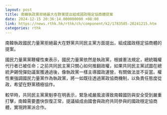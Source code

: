 ```yaml
---
layout: post
title: 南韓執政黨拒絕最大在野黨提出組成國政穩定協商體提案
date: 2024-12-15 20:36:14.000000000 +08:00
link: https://news.rthk.hk/rthk/ch/component/k2/1783585-20241215.htm
categories: rthk
---
```


南韓執政國民力量黨拒絕最大在野黨共同民主黨方面提出，組成國政穩定協商體的提案。

國民力量黨黨鞭權性東表示，國民力量黨依然是執政黨，根據憲法規定，總統職權代行者已被任命；之前共同民主黨只關心如何推翻政權，如果共同民主黨試圖在總統尹錫悅彈劾議案獲通過後，像執政黨一樣主導國政運營，有關做法並不妥當。權性東強調國民力量黨作為執政黨，將一如既往透過黨政協商機制，以負責任態度從政，希望在野黨積極協作。

較早時，共同民主黨黨魁李在明表示，緊急戒嚴風波導致南韓國防與安全受到嚴重打擊，南韓需要盡快恢復正常，提議組成由國會與政府共同參與的國政穩定協商體，實現跨黨派合作。

